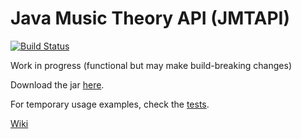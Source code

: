 # Java Music Theory API (JMTAPI)
[![Build Status](https://travis-ci.org/andrewthehan/jmtapi.svg?branch=master)](https://travis-ci.org/andrewthehan/jmtapi)

Work in progress (functional but may make build-breaking changes)

Download the jar [here](https://github.com/andrewthehan/jmtapi/raw/master/jmtapi-0.0.0.jar).

For temporary usage examples, check the [tests](src/test/java/tests).

[Wiki](https://github.com/andrewthehan/jmtapi/wiki)
